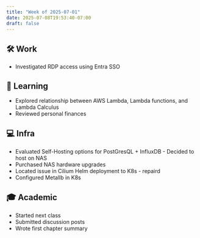 ```yaml
---
title: "Week of 2025-07-01"
date: 2025-07-08T19:53:40-07:00
draft: false    
---
```


## 🛠️ Work
- Investigated RDP access using Entra SSO

## 🧠 Learning
- Explored relationship between AWS Lambda, Lambda functions, and Lambda Calculus
- Reviewed personal finances

## 💻 Infra
- Evaluated Self-Hosting options for PostGresQL + InfluxDB - Decided to host on NAS
- Purchased NAS hardware upgrades
- Located issue in Cilium Helm deployment to K8s - repaird
- Configured Metallb in K8s

## 🎓 Academic
- Started next class
- Submitted discussion posts
- Wrote first chapter summary
